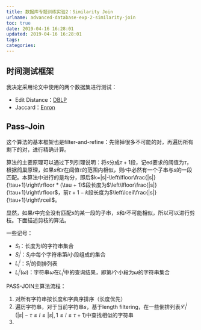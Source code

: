 ```yaml
---
title: 数据库专题训练实验2：Similarity Join
urlname: advanced-database-exp-2-similarity-join
toc: true
date: 2019-04-16 16:28:01
updated: 2019-04-16 16:28:01
tags:
categories:
---
```


## 时间测试框架

我决定采用论文中使用的两个数据集进行测试：

* Edit Distance：[DBLP](http://dbgroup.cs.tsinghua.edu.cn/ligl/simjoin/data/dblp.tar.bz2)
* Jaccard：[Enron](http://dbgroup.cs.tsinghua.edu.cn/ligl/simjoin/data/enron.tar.bz2)

## Pass-Join

这个算法的基本框架也是filter-and-refine：先筛掉很多不可能的对，再遍历所有剩下的对，进行精确计算。

算法的主要原理可以通过下列引理说明：将$s$分成$\tau + 1$段，记ed要求的阈值为$\tau$，根据鸽巢原理，如果$s$和$r$在阈值$\tau$的范围内相似，则$r$中必然有一个子串与$s$的一段匹配。本算法中进行的是均分，即后$k=|s|-\left\lfloor\frac{|s|}{\tau+1}\right\rfloor * (\tau + 1)$段长度为$\left\lfloor\frac{|s|}{\tau+1}\right\rfloor$，前$\tau + 1 - k$段长度为$\left\lceil\frac{|s|}{\tau+1}\right\rceil$。

显然，如果$r$中完全没有匹配$s$的某一段的子串，$s$和$r$不可能相似，所以可以进行剪枝。下面描述剪枝的算法。

一些记号：

* $S_{l}$：长度为$l$的字符串集合
* $S_{l}^i$：$S_{l}$中每个字符串第$i$小段组成的集合
* $L_{l}^i$：$S_{l}^i$的倒排列表
* $L_{l}^i(\omega)$：字符串$\omega$在$L_{l}^i$中的查询结果，即第$i$个小段为$\omega$的字符串集合

PASS-JOIN主算法流程：

1. 对所有字符串按长度和字典序排序（长度优先）
2. 遍历字符串，对于当前字符串$s$，基于length filtering，在一些倒排列表$\mathcal{L}_{l}^{i} \, (|s|-\tau \leq l \leq|s|, 1 \leq i \leq \tau+1)$中查找相似的字符串
3. 